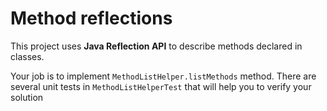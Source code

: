 # Method reflections

This project uses **Java Reflection API** to describe methods declared in classes.

Your job is to implement `MethodListHelper.listMethods` method. There are several unit tests in `MethodListHelperTest` that will help you to verify your solution